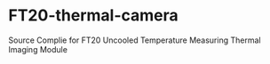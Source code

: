 # FT20-thermal-camera
Source Complie for FT20 Uncooled Temperature Measuring Thermal Imaging Module
